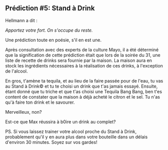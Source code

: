 ## Prédiction #5: Stand à Drink

Hellmann a dit :

*Apportez votre fort.*
*On s'occupe du reste.*

Une prédiction toute en poésie, s'il en est une.

Après consultation avec des experts de la culture Mayo, il a été déterminé que la signification de cette prédiction était que lors de la soirée du 31, une liste de recette de drinks sera fournie par la maison. La maison aura en stock les ingrédients nécessaires à la réalisation de ces drinks, à l'exception de l'alcool.

En gros, t'amène ta tequila, et au lieu de la faire passée pour de l'eau, tu vas au Stand à Drink© et tu te choisi un drink que t'as jamais essayé. Ensuite, étant donné que tu triche et que t'as choisi une Tequila Bang Bang, ben t'es content de constater que la maison à déjà acheté le citron et le sel. Tu n'as qu'à faire ton drink et le savourer.

Merveilleux, non?

Est-ce que Max réussira à b0ire un drink au complet?

PS. Si vous laissez trainer votre alcool proche du Stand à Drink, probablement qu'il y en aura plus dans votre bouteille dans un délais d'environ 30 minutes. Soyez sur vos gardes!
